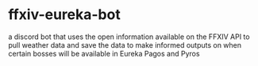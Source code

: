 # ffxiv-eureka-bot
a discord bot that uses the open information available on the FFXIV API to pull weather data and save the data to make informed outputs on when certain bosses will be available in Eureka Pagos and Pyros
